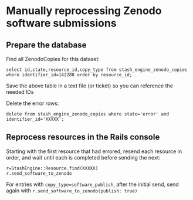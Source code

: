 
Manually reprocessing Zenodo software submissions
=================================================

Prepare the database
--------------------

Find all ZenodoCopies for this dataset:

`select id,state,resource_id,copy_type from stash_engine_zenodo_copies where identifier_id=142288 order by resource_id;`

Save the above table in a text file (or ticket) so you can reference the needed IDs

Delete the error rows:

`delete from stash_engine_zenodo_copies where state='error' and identifier_id='XXXXX';`

Reprocess resources in the Rails console
----------------------------------------

Starting with the first resource that had errored, resend each resource in order, and wait until each is completed before sending the next:
```
r=StashEngine::Resource.find(XXXXX)
r.send_software_to_zenodo
```

For entries with `copy_type=software_publish`, after the initial send, send again with `r.send_software_to_zenodo(publish: true)`
